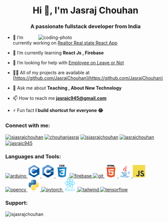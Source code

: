 <h1 align="center">Hi 👋, I'm Jasraj Chouhan</h1>
<h3 align="center">A passionate fullstack developer from India</h3>

<img  align="right" width="400" alt="coding-photo" src="https://www.google.com/imgres?imgurl=https%3A%2F%2Ft4.ftcdn.net%2Fjpg%2F01%2F35%2F92%2F85%2F360_F_135928597_xU5EzKq6vpOeXPX5vsbI48zfVVkSRlrF.jpg&tbnid=Krpy16CZI6PaVM&vet=12ahUKEwiT58XMtLyCAxUa3DgGHZu2CxYQMygAegQIARBQ..i&imgrefurl=https%3A%2F%2Fstock.adobe.com%2Fsearch%3Fk%3Dprogrammer%2Bcartoon&docid=8YZqRq27QWN2GM&w=381&h=360&q=animated%20coding%20images&ved=2ahUKEwiT58XMtLyCAxUa3DgGHZu2CxYQMygAegQIARBQ" />

- 🔭 I’m currently working on [Realtor Real state React App](https://github.com/JasrajChouhan/Real-State-React-App)

- 🌱 I’m currently learning **React Js , Firebase**

- 🤝 I’m looking for help with [Employee on Leave or Not](https://github.com/JasrajChouhan/Employee-on-Leave-or-Not-)

- 👨‍💻 All of my projects are available at [https://github.com/JasrajChouhan](https://github.com/JasrajChouhan)

- 💬 Ask me about **Teaching , About New Technology**

- 📫 How to reach me **jasrajc945@gmail.com**

- ⚡ Fun fact **I build shortcut for everyone 😂**

<h3 align="left">Connect with me:</h3>
<p align="left">
<a href="https://twitter.com/isjasrajchouhan" target="blank"><img align="center" src="https://raw.githubusercontent.com/rahuldkjain/github-profile-readme-generator/master/src/images/icons/Social/twitter.svg" alt="isjasrajchouhan" height="30" width="40" /></a>
<a href="https://linkedin.com/in/chouhanjasraj" target="blank"><img align="center" src="https://raw.githubusercontent.com/rahuldkjain/github-profile-readme-generator/master/src/images/icons/Social/linked-in-alt.svg" alt="chouhanjasraj" height="30" width="40" /></a>
<a href="https://instagram.com/isjasrajchouhan" target="blank"><img align="center" src="https://raw.githubusercontent.com/rahuldkjain/github-profile-readme-generator/master/src/images/icons/Social/instagram.svg" alt="isjasrajchouhan" height="30" width="40" /></a>
<a href="https://www.codechef.com/users/jasrajchouhan" target="blank"><img align="center" src="https://cdn.jsdelivr.net/npm/simple-icons@3.1.0/icons/codechef.svg" alt="jasrajchouhan" height="30" width="40" /></a>
<a href="https://www.leetcode.com/jasrajc945" target="blank"><img align="center" src="https://raw.githubusercontent.com/rahuldkjain/github-profile-readme-generator/master/src/images/icons/Social/leet-code.svg" alt="jasrajc945" height="30" width="40" /></a>
</p>

<h3 align="left">Languages and Tools:</h3>
<p align="left"> <a href="https://www.arduino.cc/" target="_blank" rel="noreferrer"> <img src="https://cdn.worldvectorlogo.com/logos/arduino-1.svg" alt="arduino" width="40" height="40"/> </a> <a href="https://www.cprogramming.com/" target="_blank" rel="noreferrer"> <img src="https://raw.githubusercontent.com/devicons/devicon/master/icons/c/c-original.svg" alt="c" width="40" height="40"/> </a> <a href="https://www.w3schools.com/cpp/" target="_blank" rel="noreferrer"> <img src="https://raw.githubusercontent.com/devicons/devicon/master/icons/cplusplus/cplusplus-original.svg" alt="cplusplus" width="40" height="40"/> </a> <a href="https://www.w3schools.com/css/" target="_blank" rel="noreferrer"> <img src="https://raw.githubusercontent.com/devicons/devicon/master/icons/css3/css3-original-wordmark.svg" alt="css3" width="40" height="40"/> </a> <a href="https://firebase.google.com/" target="_blank" rel="noreferrer"> <img src="https://www.vectorlogo.zone/logos/firebase/firebase-icon.svg" alt="firebase" width="40" height="40"/> </a> <a href="https://git-scm.com/" target="_blank" rel="noreferrer"> <img src="https://www.vectorlogo.zone/logos/git-scm/git-scm-icon.svg" alt="git" width="40" height="40"/> </a> <a href="https://www.w3.org/html/" target="_blank" rel="noreferrer"> <img src="https://raw.githubusercontent.com/devicons/devicon/master/icons/html5/html5-original-wordmark.svg" alt="html5" width="40" height="40"/> </a> <a href="https://www.java.com" target="_blank" rel="noreferrer"> <img src="https://raw.githubusercontent.com/devicons/devicon/master/icons/java/java-original.svg" alt="java" width="40" height="40"/> </a> <a href="https://developer.mozilla.org/en-US/docs/Web/JavaScript" target="_blank" rel="noreferrer"> <img src="https://raw.githubusercontent.com/devicons/devicon/master/icons/javascript/javascript-original.svg" alt="javascript" width="40" height="40"/> </a> <a href="https://opencv.org/" target="_blank" rel="noreferrer"> <img src="https://www.vectorlogo.zone/logos/opencv/opencv-icon.svg" alt="opencv" width="40" height="40"/> </a> <a href="https://www.python.org" target="_blank" rel="noreferrer"> <img src="https://raw.githubusercontent.com/devicons/devicon/master/icons/python/python-original.svg" alt="python" width="40" height="40"/> </a> <a href="https://pytorch.org/" target="_blank" rel="noreferrer"> <img src="https://www.vectorlogo.zone/logos/pytorch/pytorch-icon.svg" alt="pytorch" width="40" height="40"/> </a> <a href="https://reactjs.org/" target="_blank" rel="noreferrer"> <img src="https://raw.githubusercontent.com/devicons/devicon/master/icons/react/react-original-wordmark.svg" alt="react" width="40" height="40"/> </a> <a href="https://tailwindcss.com/" target="_blank" rel="noreferrer"> <img src="https://www.vectorlogo.zone/logos/tailwindcss/tailwindcss-icon.svg" alt="tailwind" width="40" height="40"/> </a> <a href="https://www.tensorflow.org" target="_blank" rel="noreferrer"> <img src="https://www.vectorlogo.zone/logos/tensorflow/tensorflow-icon.svg" alt="tensorflow" width="40" height="40"/> </a> </p>

<h3 align="left">Support:</h3>
<p><a href="https://www.buymeacoffee.com/isjasrajchouhan"> <img align="left" src="https://cdn.buymeacoffee.com/buttons/v2/default-yellow.png" height="50" width="210" alt="isjasrajchouhan" /></a></p><br><br>

